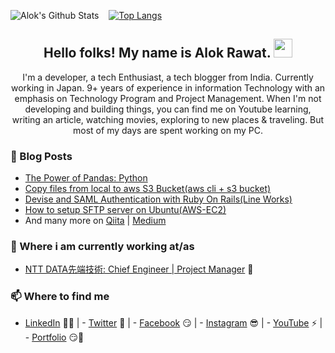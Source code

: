 ![Alok's Github Stats](https://github-readme-stats.vercel.app/api?username=alokrawat050&show_icons=true&theme=radical) &nbsp;&nbsp; 
[![Top Langs](https://github-readme-stats.vercel.app/api/top-langs/?username=alokrawat050&layout=compact&langs_count=6)](https://github.com/alokrawat050/github-readme-stats)

<h2 align="center">Hello folks! My name is Alok Rawat. <img src="https://raw.githubusercontent.com/MartinHeinz/MartinHeinz/master/wave.gif" width="30px"></h2> 

<p align="center">I'm a developer, a tech Enthusiast, a tech blogger from India. Currently working in Japan. 9+ years of experience in information Technology with an emphasis on Technology Program and Project Management. 
When I'm not developing and building things, you can find me on Youtube learning, writing an article, watching movies, exploring to new places & traveling. But most of my days are spent working on my PC.</p>

### 📰 Blog Posts
<!-- BLOG-POST-LIST:START -->
- [The Power of Pandas: Python](https://qiita.com/alokrawat050/items/f807d193d1e677f6916f/)
- [Copy files from local to aws S3 Bucket(aws cli + s3 bucket)](https://qiita.com/alokrawat050/items/56820afdb6968deec6a2/)
- [Devise and SAML Authentication with Ruby On Rails(Line Works)](https://qiita.com/alokrawat050/items/98a40c414d06a6e679ca/)
- [How to setup SFTP server on Ubuntu(AWS-EC2)](https://qiita.com/alokrawat050/items/709d3c777407ab658aa9/)
- And many more on [Qiita](https://qiita.com/alokrawat050/) | [Medium](https://medium.com/@alokrawat050/)

<!-- BLOG-POST-LIST:END -->

### 💼 Where i am currently working at/as
<!-- Working Status:START -->
- [NTT DATA先端技術: Chief Engineer | Project Manager](https://www.intellilink.co.jp/) 💼 
<!-- Working Status:END -->

### 📫 Where to find me
<!-- Where to find me:START -->
- [LinkedIn](https://www.linkedin.com/in/alokrawat050) 👨💼 | - [Twitter](https://twitter.com/alokrawat0502) 🐤 | - [Facebook](https://www.facebook.com/alokrawat050) 😏 | - [Instagram](https://www.instagram.com/alokrawat050) 😎 | - [YouTube](https://www.youtube.com/alokrawat) ⚡ | - [Portfolio](https://alokrawat050.github.io/alokrawat.github.io) 😏🔗
<!-- Where to find me:END -->

<!--
**alokrawat050/alokrawat050** is a ✨ _special_ ✨ repository because its `README.md` (this file) appears on your GitHub profile.

Here are some ideas to get you started:

- 🔭 I’m currently working on  ...
- 🌱 I’m currently learning ...
- 👯 I’m looking to collaborate on ...
- 🤔 I’m looking for help with ...
- 💬 Ask me about ...
- 📫 How to reach me: ...
- 😄 Pronouns: ...
- ⚡ Fun fact: ...
-->
